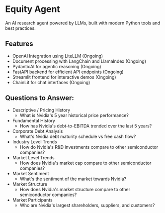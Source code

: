 # Equity Agent

An AI research agent powered by LLMs, built with modern Python tools and best practices.

## Features

- OpenAI Integration using LiteLLM (Ongoing)
- Document processing with LangChain and LlamaIndex (Ongoing)
- PydanticAI for agentic reasoning (Ongoing)
- FastAPI backend for efficient API endpoints (Ongoing)
- Streamlit frontend for interactive demos (Ongoing)
- ChainLit for chat interfaces (Ongoing)


## Questions to Answer:
- Descriptive / Pricing History
    - What is Nvidia's 5 year historical price performance?
- Fundamental History
    - How has Nvidia's debt-to-EBITDA trended over the last 5 years?
- Corporate Debt Analysis
    - What's Nvidia debt maturity schedule vs free cash flow?
- Industry Level Trends
    - How do Nvidia's R&D investments compare to other semiconductor companies?
- Market Level Trends
    - How does Nvidia's market cap compare to other semiconductor companies?
- Market Sentiment
    - What's the sentiment of the market towards Nvidia?
- Market Structure
    - How does Nvidia's market structure compare to other semiconductor companies?
- Market Participants
    - Who are Nvidia's largest shareholders, suppliers, and customers?
